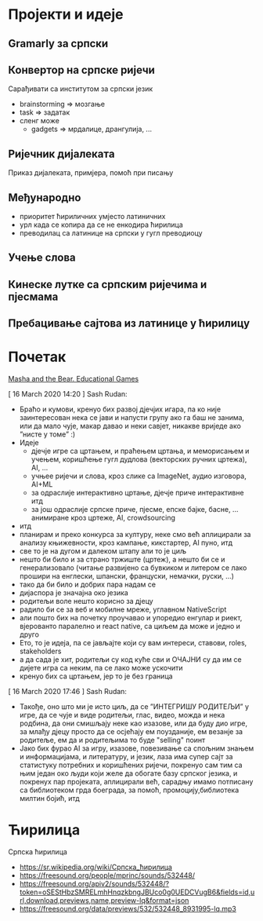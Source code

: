 # Пројекти и идеје

## Gramarly за српски

## Конвертор на српске ријечи

Сарађивати са институтом за српски језик

+ brainstorming => мозгање
+ task => задатак
+ сленг може
  + gadgets => мрдалице, дрангулија, ...

## Ријечник дијалеката

Приказ дијалеката, примјера, помоћ при писању

## Међународно

+ приоритет ћириличних умјесто латиничних
+ урл када се копира да се не енкодира ћирилица
+ преводилац са латинице на српски у гугл преводиоцу

## Учење слова

## Кинеске лутке са српским ријечима и пјесмама

## Пребацивање сајтова из латинице у ћирилицу


# Почетак

[Masha and the Bear. Educational Games](https://play.google.com/store/apps/details?id=com.edujoy.masha.games)

[ 16 March 2020 14:20 ] Sash Rudan:
+ Браћо и кумови, кренуо бих развој дјечјих игара, па ко није заинтересован нека се јави и напусти групу ако га баш не занима, или да мало чује, макар давао и неки савјет, никакве вриједе ако ”нисте у томе” :)
+ Идеје 
    + дјечје игре са цртањем, и праћењем цртања, и меморисањем и учењем, коришћење гугл дудлова (векторских ручних цртежа), AI, ...
    + учњее ријечи и слова, кроз слике са ImageNet, аудио изговора, AI+ML
    + за одраслије интерактивно цртање, дјечје приче интерактивне итд
    + за још одраслије српске приче, пјесме, епске бајке, басне, ... анимиране кроз цртеже, AI, crowdsourcing
+ итд
+ планирам и преко конкурса за културу, неке смо већ аплицирали за анализу књижевности, кроз кампање, кикстартер, AI пуно, итд
+ све то је на дугом и далеком штапу али то је циљ
+ нешто би било и за страно тржиште (цртеж), а нешто би се и генерализовало (читање развијено са бувкиком и литером се лако прошири на енглески, шпански, француски, немачки, руски, ...)
+ тако да би било и добрих пара надам се
+ дијаспора је значајна око језика
+ родитељи воле нешто корисно за дјецу
+ радило би се за веб и мобилне мреже, углавном NativeScript
+ али пошто бих на почетку проучавао и упоредио енгулар и риект, вјерованто паралелно и react native, са циљем да може и једно и друго
+ Ето, то је идеја, па се јављајте који су вам интереси, ставови, roles, stakeholders
+ а да сада је хит, родитељи су код куће сви и ОЧАЈНИ су да им се дијете игра са неким, па се лако може ускочити
+ кренуо бих са цртањем, јер то је без граница

[ 16 March 2020 17:46 ] Sash Rudan: 
+ Такође, оно што ми је исто циљ, да се ”ИНТЕГРИШУ РОДИТЕЉИ” у игре, да се чује и виде родитељи, глас, видео, можда и нека родбина, да они смишљају неке као изазове, или да буду дио игре, за млађу дјецу просто да се осјећају ем поузданије, ем везанје за родитеље, ем да и родитељима то буде "selling" поинт
+ Јако бих фурао AI за игру, изазове, повезивање са спољним знањем и информацијама, и литературу, и језик, лаза има супер сајт за статистуку потребних и коришћених ријечи, покренуо сам тим са њим један око људи који желе да обогате базу српског језика, и покренух пар пројеката, аплицирали већ, сарадњу имамо потписану са библиотеком грда боеграда, за помоћ, промоцију,библиотека милтин бојић, итд

# Ћирилица

Српска ћирилица
+ https://sr.wikipedia.org/wiki/Српска_ћирилица
+ https://freesound.org/people/mprinc/sounds/532448/
+ https://freesound.org/apiv2/sounds/532448/?token=oSEStHbzSMRELmhHnqzkbngJBUco0g0UEDCVugB6&fields=id,url,download,previews,name,preview-lq&format=json
+ https://freesound.org/data/previews/532/532448_8931995-lq.mp3